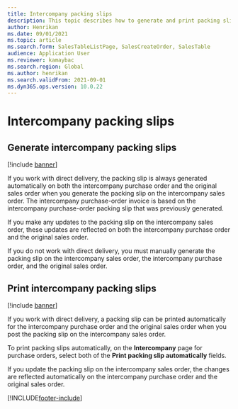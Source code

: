```yaml
---
title: Intercompany packing slips
description: This topic describes how to generate and print packing slips for intercompany transactions
author: Henrikan
ms.date: 09/01/2021
ms.topic: article
ms.search.form: SalesTableListPage, SalesCreateOrder, SalesTable
audience: Application User
ms.reviewer: kamaybac
ms.search.region: Global
ms.author: henrikan
ms.search.validFrom: 2021-09-01
ms.dyn365.ops.version: 10.0.22
---
```


# Intercompany packing slips

## Generate intercompany packing slips

[!include [banner](../../includes/banner.md)]

If you work with direct delivery, the packing slip is always generated automatically on both the intercompany purchase order and the original sales order when you generate the packing slip on the intercompany sales order. The intercompany purchase-order invoice is based on the intercompany purchase-order packing slip that was previously generated.

If you make any updates to the packing slip on the intercompany sales order, these updates are reflected on both the intercompany purchase order and the original sales order.

If you do not work with direct delivery, you must manually generate the packing slip on the intercompany sales order, the intercompany purchase order, and the original sales order.

## Print intercompany packing slips

[!include [banner](../../includes/banner.md)]

If you work with direct delivery, a packing slip can be printed automatically for the intercompany purchase order and the original sales order when you post the packing slip on the intercompany sales order.

To print packing slips automatically, on the **Intercompany** page for purchase orders, select both of the **Print packing slip automatically** fields.

If you update the packing slip on the intercompany sales order, the changes are reflected automatically on the intercompany purchase order and the original sales order.

[!INCLUDE[footer-include](../../includes/footer-banner.md)]
